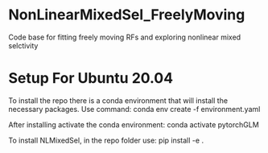 # NonLinearMixedSel_FreelyMoving
Code base for fitting freely moving RFs and exploring nonlinear mixed selctivity

# Setup For Ubuntu 20.04
To install the repo there is a conda environment that will install the necessary packages. Use command: 
conda env create -f environment.yaml

After installing activate the conda environment:
conda activate pytorchGLM

To install NLMixedSel, in the repo folder use:
pip install -e .
